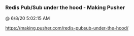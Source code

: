 ﻿

### Redis Pub/Sub under the hood - Making Pusher
@ 6/8/20 5:02:15 AM

https://making.pusher.com/redis-pubsub-under-the-hood/

